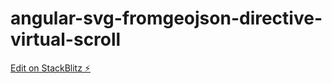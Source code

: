 # angular-svg-fromgeojson-directive-virtual-scroll

[Edit on StackBlitz ⚡️](https://stackblitz.com/edit/angular-svg-fromgeojson-directive-virtual-scroll)